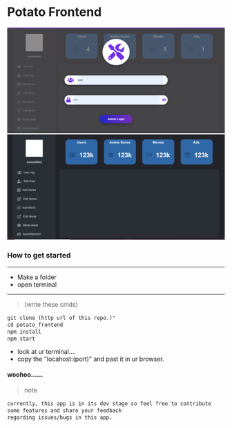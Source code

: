 # Potato Frontend

![alt text](https://github.com/ENIGMA-exe/potato_backend/blob/main/Screenshot%20(40).png?raw=true)
![alt text](https://github.com/ENIGMA-exe/potato_backend/blob/main/Screenshot%20(39).png?raw=true)

### How to get started

---
- Make a folder
- open terminal

---

> (write these cmds)

 ```
git clone (http url of this repo.)"
cd potato_frontend
npm install
npm start
 ```

- look at ur terminal....
- copy the "locahost:(port)" and past it in ur browser.

#### woohoo......


> note
```
currently, this app is in its dev stage so feel free to contribute some features and share your feedback 
regarding issues/bugs in this app.
```
